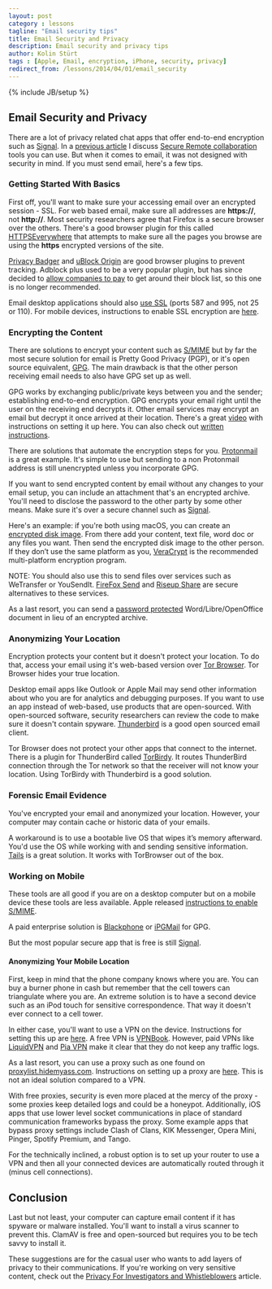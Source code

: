 ```yaml
---
layout: post
category : lessons
tagline: "Email security tips"
title: Email Security and Privacy
description: Email security and privacy tips
author: Kolin Stürt
tags : [Apple, Email, encryption, iPhone, security, privacy]
redirect_from: /lessons/2014/04/01/email_security
---
```

{% include JB/setup %}

## Email Security and Privacy

There are a lot of privacy related chat apps that offer end-to-end encryption such as [Signal](https://signal.org/). In a [previous article](https://kolinsturt.github.io/lessons/2020/02/01/remote_collaboration) I discuss [Secure Remote collaboration](https://kolinsturt.github.io/lessons/2020/02/01/remote_collaboration) tools you can use. But when it comes to email, it was not designed with security in mind. If you must send email, here's a few tips.

### Getting Started With Basics

First off, you'll want to make sure your accessing email over an encrypted session - SSL. For web based email, make sure all addresses are **https://**, not **http://**. Most security researchers agree that Firefox is a secure browser over the others. There's a good browser plugin for this called [HTTPSEverywhere](https://www.eff.org/Https-everywhere) that attempts to make sure all the pages you browse are using the **https** encrypted versions of the site.

[Privacy Badger](https://privacybadger.org/) and [uBlock Origin](https://github.com/gorhill/uBlock) are good browser plugins to prevent tracking. Adblock plus used to be a very popular plugin, but has since decided to [allow companies to pay](https://www.businessinsider.com/google-microsoft-amazon-taboola-pay-adblock-plus-to-stop-blocking-their-ads-2015-2) to get around their block list, so this one is no longer recommended.

Email desktop applications should also [use SSL](https://riseup.net/en/security/network-security/secure-connections) (ports 587 and 995, not 25 or 110). For mobile devices, instructions to enable SSL encryption are [here](https://support.godaddy.com/help/article/4888/enabling-email-with-ssl-on-your-iphone).

### Encrypting the Content

There are solutions to encrypt your content such as [S/MIME](https://support.microsoft.com/en-us/office/encrypt-messages-by-using-s-mime-in-outlook-on-the-web-878c79fc-7088-4b39-966f-14512658f480) but by far the most secure solution for email is Pretty Good Privacy (PGP), or it's open source equivalent, [GPG](https://gpgtools.org/). The main drawback is that the other person receiving email needs to also have GPG set up as well.

GPG works by exchanging public/private keys between you and the sender; establishing end-to-end encryption. GPG encrypts your email right until the user on the receiving end decrypts it. Other email services may encrypt an email but decrypt it once arrived at their location. There's a great [video](https://www.youtube.com/watch?v=LkRbAFxOu6o) with instructions on setting it up here. You can also check out [written instructions](https://riseup.net/en/security/message-security/openpgp).

There are solutions that automate the encryption steps for you. [Protonmail](https://protonmail.com/) is a great example. It's simple to use but sending to a non Protonmail address is still unencrypted unless you incorporate GPG.

If you want to send encrypted content by email without any changes to your email setup, you can include an attachment that's an encrypted archive. You'll need to disclose the password to the other party by some other means. Make sure it's over a secure channel such as [Signal](https://signal.org/).

Here's an example: if you're both using macOS, you can create an [encrypted disk image](https://support.apple.com/en-ca/guide/disk-utility/dskutl11888/mac). From there add your content, text file, word doc or any files you want. Then send the encrypted disk image to the other person. If they don’t use the same platform as you, [VeraCrypt](https://www.veracrypt.fr/en/Home.html) is the recommended multi-platform encryption program.

NOTE: You should also use this to send files over services such as WeTransfer or YouSendIt. [FireFox Send](https://send.firefox.com/) and [Riseup Share](https://share.riseup.net) are secure alternatives to these services.

As a last resort, you can send a [password protected](https://www.liberiangeek.net/2013/07/password-protect-your-documents-when-using-libreoffice/) Word/Libre/OpenOffice document in lieu of an encrypted archive.

### Anonymizing Your Location

Encryption protects your content but it doesn't protect your location. To do that, access your email using it's web-based version over [Tor Browser](https://www.torproject.org/projects/torbrowser.html). Tor Browser hides your true location.

Desktop email apps like Outlook or Apple Mail may send other information about who you are for analytics and debugging purposes. If you want to use an app instead of web-based, use products that are open-sourced. With open-sourced software, security researchers can review the code to make sure it doesn't contain spyware. [Thunderbird](https://www.mozilla.org/en-US/thunderbird/) is a good open sourced email client.

Tor Browser does not protect your other apps that connect to the internet. There is a plugin for ThunderBird called [TorBirdy](https://addons.mozilla.org/En-us/thunderbird/addon/torbirdy/). It routes ThunderBird connection through the Tor network so that the receiver will not know your location. Using TorBirdy with Thunderbird is a good solution. 

### Forensic Email Evidence 

You've encrypted your email and anonymized your location. However, your computer may contain cache or historic data of your emails. 

A workaround is to use a bootable live OS that wipes it’s memory afterward. You'd use the OS while working with and sending sensitive information. [Tails](https://tails.boum.org/) is a great solution. It works with TorBrowser out of the box. 

### Working on Mobile 

These tools are all good if you are on a desktop computer but on a mobile device these tools are less available. Apple released [instructions to enable S/MIME](https://support.apple.com/en-ca/HT202345).

A paid enterprise solution is [Blackphone](https://www.silentcircle.com/products-and-solutions/blackphone2/) or [iPGMail](https://apps.apple.com/us/app/ipgmail/id430780873) for GPG. 

But the most popular secure app that is free is still [Signal](https://signal.org/).

#### Anonymizing Your Mobile Location

First, keep in mind that the phone company knows where you are. You can buy a burner phone in cash but remember that the cell towers can triangulate where you are. An extreme solution is to have a second device such as an iPod touch for sensitive correspondence. That way it doesn't ever connect to a cell tower.

In either case, you'll want to use a VPN on the device. Instructions for setting this up are [here](https://www.vpnbook.com/howto/setup-openvpn-on-ipad). A free VPN is [VPNBook](https://www.vpnbook.com/). However, paid VPNs like [LiquidVPN](https://www.liquidvpn.com/) and [Pia VPN](https://www.privateinternetaccess.com/) make it clear that they do not keep any traffic logs.

As a last resort, you can use a proxy such as one found on [proxylist.hidemyass.com](http://proxylist.hidemyass.com). Instructions on setting up a proxy are [here](http://www.amsys.co.uk/2012/blog/how-to-setup-proxy-servers-in-ios/). This is not an ideal solution compared to a VPN. 

With free proxies, security is even more placed at the mercy of the proxy - some proxies keep detailed logs and could be a honeypot. Additionally, iOS apps that use lower level socket communications in place of standard communication frameworks bypass the proxy. Some example apps that bypass proxy settings include Clash of Clans, KIK Messenger, Opera Mini, Pinger, Spotify Premium, and Tango.

For the technically inclined, a robust option is to set up your router to use a VPN and then all your connected devices are automatically routed through it (minus cell connections).

## Conclusion

Last but not least, your computer can capture email content if it has spyware or malware installed. You'll want to install a virus scanner to prevent this. ClamAV is free and open-sourced but requires you to be tech savvy to install it.

These suggestions are for the casual user who wants to add layers of privacy to their communications. If you're working on very sensitive content, check out the [Privacy For Investigators and Whistleblowers](https://kolinsturt.github.io/lessons/2018/06/01/privacy_activists_investigators) article.
